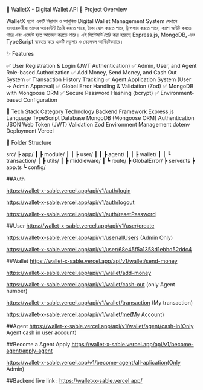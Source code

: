 📨 WalletX - Digital Wallet API
📖 Project Overview

WalletX হলো একটি নিরাপদ ও আধুনিক Digital Wallet Management System যেখানে ব্যবহারকারীরা তাদের অ্যাকাউন্ট তৈরি করতে পারে, টাকা যোগ করতে পারে, ট্রান্সফার করতে পারে, ক্যাশ আউট করতে পারে এবং এজেন্ট হতে আবেদন করতে পারে।
এই সিস্টেমটি তৈরি করা হয়েছে Express.js, MongoDB, এবং TypeScript ব্যবহার করে একটি মডুলার ও স্কেলেবল আর্কিটেকচারে।

✨ Features

✅ User Registration & Login (JWT Authentication)
✅ Admin, User, and Agent Role-based Authorization
✅ Add Money, Send Money, and Cash Out System
✅ Transaction History Tracking
✅ Agent Application System (User → Admin Approval)
✅ Global Error Handling & Validation (Zod)
✅ MongoDB with Mongoose ORM
✅ Secure Password Hashing (bcrypt)
✅ Environment-based Configuration

🧱 Tech Stack
Category Technology
Backend Framework	Express.js
Language	TypeScript
Database	MongoDB (Mongoose ORM)
Authentication	JSON Web Token (JWT)
Validation	Zod
Environment Management	dotenv
Deployment	Vercel

🧩 Folder Structure


src/
 ┣ app/
 ┃ ┣ module/
 ┃ ┃ ┣ user/
 ┃ ┃ ┣ agent/
 ┃ ┃ ┣ wallet/
 ┃ ┃ ┗ transaction/
 ┃ ┣ utils/
 ┃ ┣ middleware/
 ┃ ┗ route/
 ┣ GlobalError/
 ┣ server.ts
 ┣ app.ts
 ┗ config/

##Auth


https://wallet-x-sable.vercel.app/api/v1/auth/login 

https://wallet-x-sable.vercel.app/api/v1/auth/logout

https://wallet-x-sable.vercel.app/api/v1/auth/resetPassword

##User
https://wallet-x-sable.vercel.app/api/v1/user/create

https://wallet-x-sable.vercel.app/api/v1/user/allUsers  (Admin Only)

https://wallet-x-sable.vercel.app/api/v1/user/68e45f5a1358d1ebbd52ddc4

##Wallet
https://wallet-x-sable.vercel.app/api/v1/wallet/send-money

https://wallet-x-sable.vercel.app/api/v1/wallet/add-money

https://wallet-x-sable.vercel.app/api/v1/wallet/cash-out  (only Agent number)

https://wallet-x-sable.vercel.app/api/v1/wallet/transaction  (My transaction)

https://wallet-x-sable.vercel.app/api/v1/wallet/me(My Account)

##Agent
https://wallet-x-sable.vercel.app/api/v1/wallet/agent/cash-in(Only Agent cash in user account)

##Become a Agent Apply
https://wallet-x-sable.vercel.app/api/v1/become-agent/apply-agent

https://wallet-x-sable.vercel.app/v1/become-agent/all-aplication(Only Admin)



##Backend live link :
https://wallet-x-sable.vercel.app/



